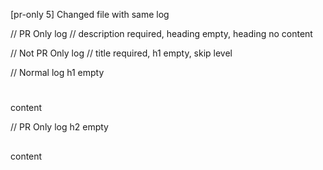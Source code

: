 [pr-only 5] Changed file with same log

// PR Only log
// description required, heading empty, heading no content

// Not PR Only log
// title required, h1 empty, skip level

// Normal log h1 empty
# 
content

// PR Only log h2 empty
## 
content
